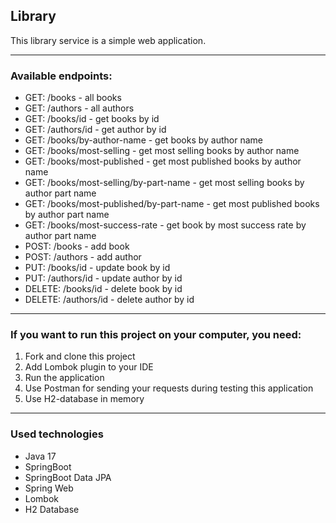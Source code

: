 ## Library

This library service is a simple web application.
- --

### Available endpoints:
- GET: /books - all books
- GET: /authors - all authors
- GET: /books/id - get books by id
- GET: /authors/id - get author by id
- GET: /books/by-author-name - get books by author name
- GET: /books/most-selling - get most selling books by author name
- GET: /books/most-published - get most published books by author name
- GET: /books/most-selling/by-part-name - get most selling books by author part name
- GET: /books/most-published/by-part-name - get most published books by author part name
- GET: /books/most-success-rate - get book by most success rate by author part name
- POST: /books - add book
- POST: /authors - add author
- PUT: /books/id - update book by id
- PUT: /authors/id - update author by id
- DELETE: /books/id - delete book by id
- DELETE: /authors/id - delete author by id
- --

### If you want to run this project on your computer, you need:
1. Fork and clone this project
2. Add Lombok plugin to your IDE
3. Run the application
4. Use Postman for sending your requests during testing this application
5. Use H2-database in memory
- --

### Used technologies
- Java 17
- SpringBoot
- SpringBoot Data JPA
- Spring Web
- Lombok
- H2 Database

